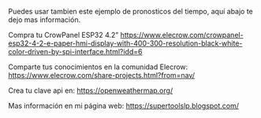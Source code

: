 Puedes usar tambien este ejemplo de pronosticos del tiempo, aquí abajo te dejo mas información.

Compra tu CrowPanel ESP32 4.2”  https://www.elecrow.com/crowpanel-esp32-4-2-e-paper-hmi-display-with-400-300-resolution-black-white-color-driven-by-spi-interface.html?idd=6

Comparte tus conocimientos en la comunidad Elecrow: https://www.elecrow.com/share-projects.html?from=nav/

Crea tu clave api en: https://openweathermap.org/

Mas información en mi página web: https://supertoolslp.blogspot.com/
